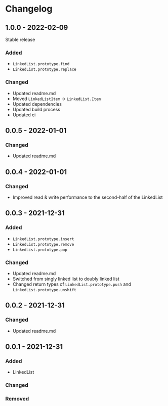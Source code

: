 # Changelog

## 1.0.0 - 2022-02-09

Stable release

### Added

- `LinkedList.prototype.find`
- `LinkedList.prototype.replace`

### Changed

- Updated readme.md
- Moved `LinkedListItem` -> `LinkedList.Item`
- Updated dependencies
- Updated build process
- Updated ci

## 0.0.5 - 2022-01-01

### Changed

- Updated readme.md

## 0.0.4 - 2022-01-01

### Changed

- Improved read & write performance to the second-half of the LinkedList 

## 0.0.3 - 2021-12-31

### Added

- `LinkedList.prototype.insert`
- `LinkedList.prototype.remove`
- `LinkedList.prototype.pop`

### Changed

- Updated readme.md
- Switched from singly linked list to doubly linked list
- Changed return types of `LinkedList.prototype.push` and `LinkedList.prototype.unshift`

## 0.0.2 - 2021-12-31

### Changed

- Updated readme.md
## 0.0.1 - 2021-12-31

### Added

- LinkedList

### Changed

### Removed
